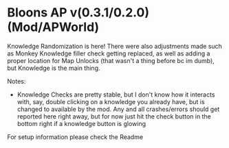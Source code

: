 # Bloons AP v(0.3.1/0.2.0) (Mod/APWorld)
Knowledge Randomization is here!  There were also adjustments made such as Monkey Knowledge filler check getting replaced, as well as adding a proper location for Map Unlocks (that wasn't a thing before bc im dumb), but Knowledge is the main thing.

Notes:
- Knowledge Checks are pretty stable, but I don't know how it interacts with, say, double clicking on a knowledge you already have, but is changed to available by the mod.  Any and all crashes/errors should get reported here right away, but for now just hit the check button in the bottom right if a knowledge button is glowing

For setup information please check the Readme